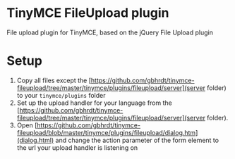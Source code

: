 TinyMCE FileUpload plugin
==================

File upload plugin for TinyMCE, based on the jQuery File Upload plugin


Setup
==================

1. Copy all files except the [https://github.com/gbhrdt/tinymce-fileupload/tree/master/tinymce/plugins/fileupload/server](server folder) to your `tinymce/plugins` folder
2. Set up the upload handler for your language from the [https://github.com/gbhrdt/tinymce-fileupload/tree/master/tinymce/plugins/fileupload/server](server folder).
3. Open [https://github.com/gbhrdt/tinymce-fileupload/blob/master/tinymce/plugins/fileupload/dialog.htm](dialog.html) and change the action parameter of the form element to the url your upload handler is listening on
